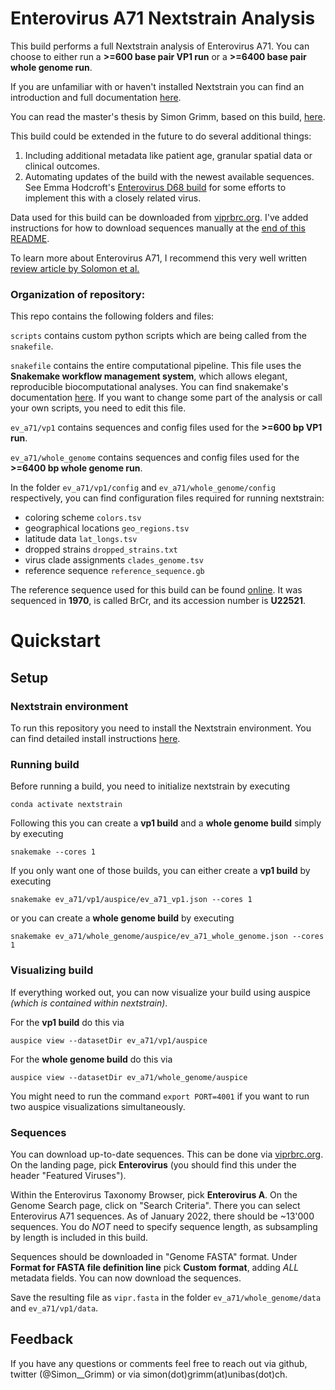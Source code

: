 # Enterovirus A71 Nextstrain Analysis

This build performs a full Nextstrain analysis of Enterovirus A71. You can choose to either run a **>=600 base pair VP1 run** or a **>=6400 base pair whole genome run**.

If you are unfamiliar with or haven't installed Nextstrain you can find an introduction and full documentation [here](https://docs.nextstrain.org/en/latest/).

You can read the master's thesis by Simon Grimm, based on this build, [here](https://www.overleaf.com/read/gtbhjfgcvncd).

This build could be extended in the future to do several additional things:
 1. Including additional metadata like patient age, granular spatial data or clinical outcomes.
 2. Automating updates of the build with the newest available sequences. See Emma Hodcroft's [Enterovirus D68 build](https://github.com/nextstrain/enterovirus_d68) for some efforts to implement this with a closely related virus.

Data used for this build can be downloaded from [viprbrc.org](viprbrc.org). I've added instructions for how to download sequences manually at the [end of this README](#Sequences).

To learn more about Enterovirus A71, I recommend this very well written [review article by Solomon et al.](https://pubmed.ncbi.nlm.nih.gov/20961813/)

### Organization of repository:

This repo contains the following folders and files:

`scripts` contains custom python scripts which are being called from the `snakefile`.

`snakefile` contains the entire computational pipeline. This file uses the **Snakemake workflow management system**, which allows elegant, reproducible biocomputational analyses. You can find snakemake's documentation [here](https://snakemake.readthedocs.io/en/stable/). If you want to change some part of the analysis or call your own scripts, you need to edit this file.

`ev_a71/vp1` contains sequences and config files used for the **>=600 bp VP1 run**.

`ev_a71/whole_genome` contains sequences and config files used for the **>=6400 bp whole genome run**.

In the folder `ev_a71/vp1/config` and `ev_a71/whole_genome/config` respectively, you can find configuration files required for running nextstrain:
* coloring scheme `colors.tsv`
* geographical locations `geo_regions.tsv`
* latitude data `lat_longs.tsv`
* dropped strains `dropped_strains.txt`
* virus clade assignments `clades_genome.tsv`
* reference sequence `reference_sequence.gb`

The reference sequence used for this build can be found [online](https://www.genome.jp/dbget-bin/www_bget?genbank-vrl:U22521). It was sequenced in **1970**, is called BrCr, and its accession number is **U22521**.

# Quickstart

## Setup

### Nextstrain environment
To run this repository you need to install the Nextstrain environment. You can find detailed install instructions [here](https://docs.nextstrain.org/en/latest/guides/install/local-installation.html).

### Running build

Before running a build, you need to initialize nextstrain by executing
```
conda activate nextstrain
```

Following this you can create a **vp1 build** and a **whole genome build** simply by executing

```
snakemake --cores 1
```

If you only want one of those builds, you can either create a **vp1 build** by executing

```
snakemake ev_a71/vp1/auspice/ev_a71_vp1.json --cores 1
```

or you can create a **whole genome build** by executing
```
snakemake ev_a71/whole_genome/auspice/ev_a71_whole_genome.json --cores 1
```

### Visualizing build

If everything worked out, you can now visualize your build using auspice *(which is contained within nextstrain)*.

For the **vp1 build** do this via
```
auspice view --datasetDir ev_a71/vp1/auspice
```

For the **whole genome build** do this via
```
auspice view --datasetDir ev_a71/whole_genome/auspice
```

You might need to run the command `export PORT=4001` if you want to run two auspice visualizations simultaneously.

### Sequences

You can download up-to-date sequences. This can be done via [viprbrc.org](viprbrc.org). On the landing page, pick **Enterovirus** (you should find this under the header "Featured Viruses").

Within the Enterovirus Taxonomy Browser, pick **Enterovirus A**. On the Genome Search page, click on "Search Criteria". There you can select Enterovirus A71 sequences. As of January 2022, there should be ~13'000 sequences. You do *NOT* need to specify sequence length, as subsampling by length is included in this build.

Sequences should be downloaded in "Genome FASTA" format. Under **Format for FASTA file definition line** pick **Custom format**, adding *ALL* metadata fields. You can now download the sequences.

Save the resulting file as `vipr.fasta` in the folder `ev_a71/whole_genome/data` and `ev_a71/vp1/data`.

## Feedback

If you have any questions or comments feel free to reach out via github, twitter (@Simon__Grimm) or via simon(dot)grimm(at)unibas(dot)ch.
